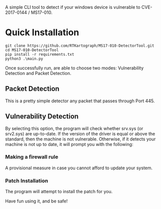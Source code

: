 A simple CLI tool to detect if your windows device is vulnerable to CVE-2017-0144 / MS17-010.
# Quick Installation
```
git clone https://github.com/RTKartograph/MS17-010-DetectorTool.git
cd MS17-010-DetectorTool
pip install -r requirements.txt
python3 .\main.py
```

Once successfully run, are able to choose two modes: Vulnerability Detection and Packet Detection.
## Packet Detection
This is a pretty simple detector any packet that passes through Port 445.
## Vulnerability Detection
By selecting this option, the program will check whether srv.sys (or srv2.sys) are up-to-date.
If the version of the driver is equal or above the standard, then the machine is not vulnerable.
Otherwise, if it detects your machine is not up to date, it will prompt you with the following:
### Making a firewall rule
A provisional measure in case you cannot afford to update your system.
### Patch Installation
The program will attempt to install the patch for you.

Have fun using it, and be safe!
